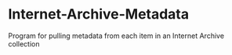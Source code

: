 # Internet-Archive-Metadata
Program for pulling metadata from each item in an Internet Archive collection
